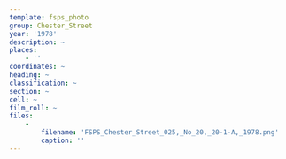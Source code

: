 ```yaml
---
template: fsps_photo
group: Chester_Street
year: '1978'
description: ~
places:
    - ''
coordinates: ~
heading: ~
classification: ~
section: ~
cell: ~
film_roll: ~
files:
    -
        filename: 'FSPS_Chester_Street_025,_No_20,_20-1-A,_1978.png'
        caption: ''
---
```

